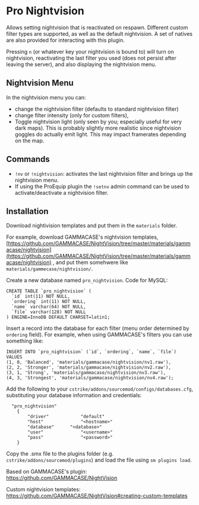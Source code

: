 # Pro Nightvision

Allows setting nightvision that is reactivated on respawn. Different custom filter types are supported, as well as the default nightvision.  A set of natives are also provided for interacting with this plugin.

Pressing `n` (or whatever key your nightvision is bound to) will turn on nightvision, reactivating the last filter you used (does not persist after leaving the server), and also displaying the nightvision menu.

## Nightvision Menu

In the nightvision menu you can:

- change the nightvision filter (defaults to standard nightvision filter)
- change filter intensity (only for custom filters), 
- Toggle nightvision light (only seen by you; especially useful for very dark maps).  This is probably slightly more realistic since nightvision goggles do actually emit light.  This may impact framerates depending on the map.


## Commands

- `!nv` or `!nightvision`: activates the last nightvision filter and brings up the nightvision menu.
- If using the ProEquip plugin the `!setnv` admin command can be used to activate/deactivate a nightvision filter.


## Installation

Download nightivision templates and put them in the `materials` folder.

For example, download GAMMACASE's nightvision templates, [https://github.com/GAMMACASE/NightVision/tree/master/materials/gammacase/nightvision](https://github.com/GAMMACASE/NightVision/tree/master/materials/gammacase/nightvision) , and put them somehwere like `materials/gammecase/nightvision/`.

Create a new database named `pro_nightvision`.  Code for MySQL:

``` 
CREATE TABLE `pro_nightvision` (
  `id` int(11) NOT NULL,
  `ordering` int(11) NOT NULL,
  `name` varchar(64) NOT NULL,
  `file` varchar(128) NOT NULL
) ENGINE=InnoDB DEFAULT CHARSET=latin1;
```

Insert a record into the database for each filter (menu order determined by `ordering` field).  For example, when using GAMMACASE's filters you can use something like:

```
INSERT INTO `pro_nightvision` (`id`, `ordering`, `name`, `file`) VALUES
(1, 0, 'Balanced', 'materials/gammacase/nightvision/nv1.raw'),
(2, 2, 'Stronger', 'materials/gammacase/nightvision/nv2.raw'),
(3, 1, 'Strong', 'materials/gammacase/nightvision/nv3.raw'),
(4, 3, 'Strongest', 'materials/gammacase/nightvision/nv4.raw');
```

Add the following to your `cstrike/addons/sourcemod/configs/databases.cfg`, substituting your database information and credentials:

```
  "pro_nightvision"
	{
		"driver"			"default"
		"host"				"<hostname>"
		"database"		"<database>"
		"user"				"<username>"
		"pass"				"<password>"
	}
```

Copy the .smx file to the plugins folder (e.g. `cstrike/addons/sourcemod/plugins`) and load the file using `sm plugins load`.

Based on GAMMACASE's plugin: https://github.com/GAMMACASE/NightVision

Custom nightvision templates: https://github.com/GAMMACASE/NightVision#creating-custom-templates

